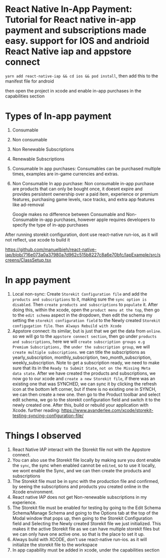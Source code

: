 React Native In-App Payment: Tutorial for React native in-app payment and subscriptions made easy. support for IOS and andrioid
React Native iap and appstore connect
======================================

`yarn add react-native-iap && cd ios && pod install`, then add this
<uses-permission android:name="com.android.vending.BILLING" /> to the manifest file for android

then open the project in xcode and enable in-app purchases in the capabilities section

# Types of In-app payment

1. Consumable
2. Non consumable
3. Non Renewable Subscriptions
4. Renewable Subscriptions
5. Consumable In app purchases: Consumables can be purchased multiple times, examples are in-game currencies and extras.
6. Non Consumable In app purchase: Non consumable in-app purchase are products that can only be bought once, it doesnt expire and provides persistent ownership over a paid item, experience or premium features, purchasing game levels, race tracks, and extra app features like ad-removal

   Google makes no difference between Consumable and Non-Consumable in-app purchases, however apple requires developers to specify the type of in-app purchases

After running storekit configuration, dont use react-native run-ios, as it will not reflect, use xcode to build it

https://github.com/manuelbieh/react-native-iap/blob/716e073a0a37980a7d962c515b8227c8a6e70bfc/IapExample/src/screens/ClassSetup.tsx

# In app payment

1. Local non-sync: Create `Storekit Configuration file` and add the `products and subscriptions` to it, making sure the `sync option is disabled`. Then `create products and subscriptions` to `populate` it. After doing this, within the xcode, open the `product menu at the top`, then go to the `edit schema` aspect in the dropdown, then edit the schema my setting the `storekit configuration field` to the Newly created `Storekit configugation file`. `Then Always Rebuild with Xcode`
2. Appstore connect: its similar, but is just that we get the data from `online`. so we will go to the `appstore connect section`, then go under `products and subscriptions`, here we will `create subscription groups e.g Premium Subscriptions, `the `under the subscription group`, we will `create multiple subscriptions`. we can title the subscriptions as yearly_subscription, monthly_subscription, two_month_subscription, weekly_subscription. Note to get a subscription ready, we need to make sure that its in the `Ready to Submit State`, `not on the Missing Meta data state`. After we have created the products and subscriptions, we now go to our xcode and `create a new Storekit file`, if there was an existing one that was SYNCHED, we can sync it by clicking the refresh icon at the bottom left corner, but if there is no existing one in SYNCH, we can then create a new one. then go to the Product toolbar and select edit schema, we go to the storekit configuration field and switch it to the newly created one. After this, build or rebuild your application with Xcode. further reading: https://www.avanderlee.com/xcode/storekit-testing-syncing-configuration-file/

# Things I observed

1. React Native IAP interact with the Storekit file not with the Appstore connect.
2. You can also use the Storekit file locally by making sure you dont enable the `sync`, the sync when enabled cannot be `edited`, so to use it locally, we wont enable the Sync, and we can then create the products and subscriptions
3. The Storekit file must be in sync with the production file and confirmed, by seeing the subscriptions and products you created online in the Xcode environment.
4. React native IAP does not get Non-renewable subscriptions in my experience.
5. The Storekit file must be enabled for testing by going to the Edit Schema Schema/Manage Schema and going to the Options tab at the top of the Modal window that pops up, then going to the Storekit Configuration field and Selecting the Newly created Storekit file we just initialized. This makes it the active Storekit file as we can have multiple storekit files but we can only have one active one. so that is the place to set it up.
6. Always build with XCODE, don't use react-native run-ios. as it will initialize the storekit file to the workspace
7. In app capability must be added in xcode, under the capabilities section
